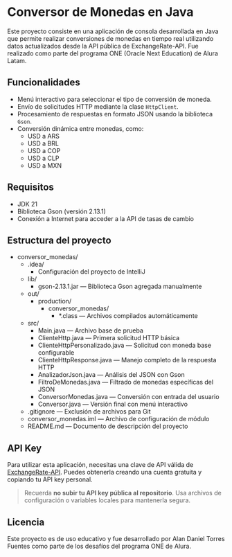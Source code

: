 # Conversor de Monedas en Java

Este proyecto consiste en una aplicación de consola desarrollada en Java que permite realizar conversiones de monedas en tiempo real utilizando datos actualizados desde la API pública de ExchangeRate-API. Fue realizado como parte del programa ONE (Oracle Next Education) de Alura Latam.

## Funcionalidades

- Menú interactivo para seleccionar el tipo de conversión de moneda.
- Envío de solicitudes HTTP mediante la clase `HttpClient`.
- Procesamiento de respuestas en formato JSON usando la biblioteca `Gson`.
- Conversión dinámica entre monedas, como:
  - USD a ARS
  - USD a BRL
  - USD a COP
  - USD a CLP
  - USD a MXN

## Requisitos

- JDK 21
- Biblioteca Gson (versión 2.13.1)
- Conexión a Internet para acceder a la API de tasas de cambio

## Estructura del proyecto

- conversor_monedas/
  - .idea/  
    - Configuración del proyecto de IntelliJ
  - lib/
    - gson-2.13.1.jar — Biblioteca Gson agregada manualmente
  - out/
    - production/
      - conversor_monedas/
        - *.class — Archivos compilados automáticamente
  - src/
    - Main.java — Archivo base de prueba
    - ClienteHttp.java — Primera solicitud HTTP básica
    - ClienteHttpPersonalizado.java — Solicitud con moneda base configurable
    - ClienteHttpResponse.java — Manejo completo de la respuesta HTTP
    - AnalizadorJson.java — Análisis del JSON con Gson
    - FiltroDeMonedas.java — Filtrado de monedas específicas del JSON
    - ConversorMonedas.java — Conversión con entrada del usuario
    - Conversor.java — Versión final con menú interactivo
  - .gitignore — Exclusión de archivos para Git
  - conversor_monedas.iml — Archivo de configuración de módulo
  - README.md — Documento de descripción del proyecto

## API Key

Para utilizar esta aplicación, necesitas una clave de API válida de [ExchangeRate-API](https://www.exchangerate-api.com/). Puedes obtenerla creando una cuenta gratuita y copiando tu API key personal.

> Recuerda **no subir tu API key pública al repositorio**. Usa archivos de configuración o variables locales para mantenerla segura.

## Licencia

Este proyecto es de uso educativo y fue desarrollado por Alan Daniel Torres Fuentes como parte de los desafíos del programa ONE de Alura.
